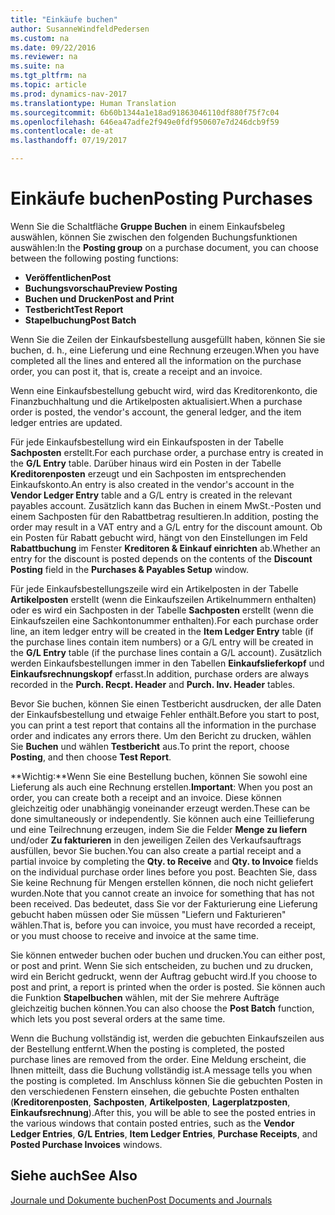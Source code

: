 ```yaml
---
title: "Einkäufe buchen"
author: SusanneWindfeldPedersen
ms.custom: na
ms.date: 09/22/2016
ms.reviewer: na
ms.suite: na
ms.tgt_pltfrm: na
ms.topic: article
ms.prod: dynamics-nav-2017
ms.translationtype: Human Translation
ms.sourcegitcommit: 6b60b1344a1e18ad91863046110df880f75f7c04
ms.openlocfilehash: 646ea47adfe2f949e0fdf950607e7d246dcb9f59
ms.contentlocale: de-at
ms.lasthandoff: 07/19/2017

---
```


# <a name="posting-purchases"></a><span data-ttu-id="ab5bf-102">Einkäufe buchen</span><span class="sxs-lookup"><span data-stu-id="ab5bf-102">Posting Purchases</span></span>
<span data-ttu-id="ab5bf-103">Wenn Sie die Schaltfläche **Gruppe Buchen** in einem Einkaufsbeleg auswählen, können Sie zwischen den folgenden Buchungsfunktionen auswählen:</span><span class="sxs-lookup"><span data-stu-id="ab5bf-103">In the **Posting group** on a purchase document, you can choose between the following posting functions:</span></span>

- <span data-ttu-id="ab5bf-104">**Veröffentlichen**</span><span class="sxs-lookup"><span data-stu-id="ab5bf-104">**Post**</span></span>
- <span data-ttu-id="ab5bf-105">**Buchungsvorschau**</span><span class="sxs-lookup"><span data-stu-id="ab5bf-105">**Preview Posting**</span></span>
- <span data-ttu-id="ab5bf-106">**Buchen und Drucken**</span><span class="sxs-lookup"><span data-stu-id="ab5bf-106">**Post and Print**</span></span>
- <span data-ttu-id="ab5bf-107">**Testbericht**</span><span class="sxs-lookup"><span data-stu-id="ab5bf-107">**Test Report**</span></span>
- <span data-ttu-id="ab5bf-108">**Stapelbuchung**</span><span class="sxs-lookup"><span data-stu-id="ab5bf-108">**Post Batch**</span></span>

<span data-ttu-id="ab5bf-109">Wenn Sie die Zeilen der Einkaufsbestellung ausgefüllt haben, können Sie sie buchen, d. h., eine Lieferung und eine Rechnung erzeugen.</span><span class="sxs-lookup"><span data-stu-id="ab5bf-109">When you have completed all the lines and entered all the information on the purchase order, you can post it, that is, create a receipt and an invoice.</span></span>

<span data-ttu-id="ab5bf-110">Wenn eine Einkaufsbestellung gebucht wird, wird das Kreditorenkonto, die Finanzbuchhaltung und die Artikelposten aktualisiert.</span><span class="sxs-lookup"><span data-stu-id="ab5bf-110">When a purchase order is posted, the vendor's account, the general ledger, and the item ledger entries are updated.</span></span>

<span data-ttu-id="ab5bf-111">Für jede Einkaufsbestellung wird ein Einkaufsposten in der Tabelle **Sachposten** erstellt.</span><span class="sxs-lookup"><span data-stu-id="ab5bf-111">For each purchase order, a purchase entry is created in the **G/L Entry** table.</span></span> <span data-ttu-id="ab5bf-112">Darüber hinaus wird ein Posten in der Tabelle **Kreditorenposten** erzeugt und ein Sachposten im entsprechenden Einkaufskonto.</span><span class="sxs-lookup"><span data-stu-id="ab5bf-112">An entry is also created in the vendor's account in the **Vendor Ledger Entry** table and a G/L entry is created in the relevant payables account.</span></span> <span data-ttu-id="ab5bf-113">Zusätzlich kann das Buchen in einem MwSt.-Posten und einem Sachposten für den Rabattbetrag resultieren.</span><span class="sxs-lookup"><span data-stu-id="ab5bf-113">In addition, posting the order may result in a VAT entry and a G/L entry for the discount amount.</span></span> <span data-ttu-id="ab5bf-114">Ob ein Posten für Rabatt gebucht wird, hängt von den Einstellungen im Feld **Rabattbuchung** im Fenster **Kreditoren & Einkauf einrichten** ab.</span><span class="sxs-lookup"><span data-stu-id="ab5bf-114">Whether an entry for the discount is posted depends on the contents of the **Discount Posting** field in the **Purchases & Payables Setup** window.</span></span>

<span data-ttu-id="ab5bf-115">Für jede Einkaufsbestellungszeile wird ein Artikelposten in der Tabelle **Artikelposten** erstellt (wenn die Einkaufszeilen Artikelnummern enthalten) oder es wird ein Sachposten in der Tabelle **Sachposten** erstellt (wenn die Einkaufszeilen eine Sachkontonummer enthalten).</span><span class="sxs-lookup"><span data-stu-id="ab5bf-115">For each purchase order line, an item ledger entry will be created in the **Item Ledger Entry** table (if the purchase lines contain item numbers) or a G/L entry will be created in the **G/L Entry** table (if the purchase lines contain a G/L account).</span></span> <span data-ttu-id="ab5bf-116">Zusätzlich werden Einkaufsbestellungen immer in den Tabellen **Einkaufslieferkopf** und **Einkaufsrechnungskopf** erfasst.</span><span class="sxs-lookup"><span data-stu-id="ab5bf-116">In addition, purchase orders are always recorded in the **Purch. Recpt. Header** and **Purch. Inv. Header** tables.</span></span>

<span data-ttu-id="ab5bf-117">Bevor Sie buchen, können Sie einen Testbericht ausdrucken, der alle Daten der Einkaufsbestellung und etwaige Fehler enthält.</span><span class="sxs-lookup"><span data-stu-id="ab5bf-117">Before you start to post, you can print a test report that contains all the information in the purchase order and indicates any errors there.</span></span> <span data-ttu-id="ab5bf-118">Um den Bericht zu drucken, wählen Sie **Buchen** und wählen **Testbericht** aus.</span><span class="sxs-lookup"><span data-stu-id="ab5bf-118">To print the report, choose **Posting**, and then choose **Test Report**.</span></span>

<span data-ttu-id="ab5bf-119">**Wichtig:**Wenn Sie eine Bestellung buchen, können Sie sowohl eine Lieferung als auch eine Rechnung erstellen.</span><span class="sxs-lookup"><span data-stu-id="ab5bf-119">**Important**: When you post an order, you can create both a receipt and an invoice.</span></span> <span data-ttu-id="ab5bf-120">Diese können gleichzeitig oder unabhängig voneinander erzeugt werden.</span><span class="sxs-lookup"><span data-stu-id="ab5bf-120">These can be done simultaneously or independently.</span></span> <span data-ttu-id="ab5bf-121">Sie können auch eine Teillieferung und eine Teilrechnung erzeugen, indem Sie die Felder **Menge zu liefern** und/oder **Zu fakturieren** in den jeweiligen Zeilen des Verkaufsauftrags ausfüllen, bevor Sie buchen.</span><span class="sxs-lookup"><span data-stu-id="ab5bf-121">You can also create a partial receipt and a partial invoice by completing the **Qty. to Receive** and **Qty. to Invoice** fields on the individual purchase order lines before you post.</span></span> <span data-ttu-id="ab5bf-122">Beachten Sie, dass Sie keine Rechnung für Mengen erstellen können, die noch nicht geliefert wurden.</span><span class="sxs-lookup"><span data-stu-id="ab5bf-122">Note that you cannot create an invoice for something that has not been received.</span></span> <span data-ttu-id="ab5bf-123">Das bedeutet, dass Sie vor der Fakturierung eine Lieferung gebucht haben müssen oder Sie müssen "Liefern und Fakturieren" wählen.</span><span class="sxs-lookup"><span data-stu-id="ab5bf-123">That is, before you can invoice, you must have recorded a receipt, or you must choose to receive and invoice at the same time.</span></span>

<span data-ttu-id="ab5bf-124">Sie können entweder buchen oder buchen und drucken.</span><span class="sxs-lookup"><span data-stu-id="ab5bf-124">You can either post, or post and print.</span></span> <span data-ttu-id="ab5bf-125">Wenn Sie sich entscheiden, zu buchen und zu drucken, wird ein Bericht gedruckt, wenn der Auftrag gebucht wird.</span><span class="sxs-lookup"><span data-stu-id="ab5bf-125">If you choose to post and print, a report is printed when the order is posted.</span></span> <span data-ttu-id="ab5bf-126">Sie können auch die Funktion **Stapelbuchen** wählen, mit der Sie mehrere Aufträge gleichzeitig buchen können.</span><span class="sxs-lookup"><span data-stu-id="ab5bf-126">You can also choose the **Post Batch** function, which lets you post several orders at the same time.</span></span>

<span data-ttu-id="ab5bf-127">Wenn die Buchung vollständig ist, werden die gebuchten Einkaufszeilen aus der Bestellung entfernt.</span><span class="sxs-lookup"><span data-stu-id="ab5bf-127">When the posting is completed, the posted purchase lines are removed from the order.</span></span> <span data-ttu-id="ab5bf-128">Eine Meldung erscheint, die Ihnen mitteilt, dass die Buchung vollständig ist.</span><span class="sxs-lookup"><span data-stu-id="ab5bf-128">A message tells you when the posting is completed.</span></span> <span data-ttu-id="ab5bf-129">Im Anschluss können Sie die gebuchten Posten in den verschiedenen Fenstern einsehen, die gebuchte Posten enthalten (**Kreditorenposten**, **Sachposten**, **Artikelposten**, **Lagerplatzposten**, **Einkaufsrechnung**).</span><span class="sxs-lookup"><span data-stu-id="ab5bf-129">After this, you will be able to see the posted entries in the various windows that contain posted entries, such as the **Vendor Ledger Entries**, **G/L Entries**, **Item Ledger Entries**, **Purchase Receipts**, and **Posted Purchase Invoices** windows.</span></span>

## <a name="see-also"></a><span data-ttu-id="ab5bf-130">Siehe auch</span><span class="sxs-lookup"><span data-stu-id="ab5bf-130">See Also</span></span>
[<span data-ttu-id="ab5bf-131">Journale und Dokumente buchen</span><span class="sxs-lookup"><span data-stu-id="ab5bf-131">Post Documents and Journals</span></span>](ui-post-documents-journals.md)


